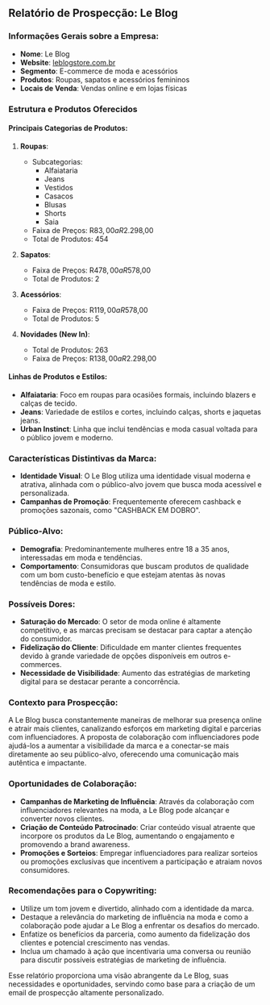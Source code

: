 ## Relatório de Prospecção: Le Blog

### Informações Gerais sobre a Empresa:
- **Nome**: Le Blog
- **Website**: [leblogstore.com.br](https://www.leblogstore.com.br/)
- **Segmento**: E-commerce de moda e acessórios
- **Produtos**: Roupas, sapatos e acessórios femininos
- **Locais de Venda**: Vendas online e em lojas físicas

### Estrutura e Produtos Oferecidos

#### Principais Categorias de Produtos:

1. **Roupas**: 
   - Subcategorias:
     - Alfaiataria
     - Jeans
     - Vestidos
     - Casacos
     - Blusas
     - Shorts
     - Saia
   - Faixa de Preços: R$83,00 a R$2.298,00
   - Total de Produtos: 454

2. **Sapatos**: 
   - Faixa de Preços: R$478,00 a R$578,00
   - Total de Produtos: 2

3. **Acessórios**: 
   - Faixa de Preços: R$119,00 a R$578,00
   - Total de Produtos: 5

4. **Novidades (New In)**: 
   - Total de Produtos: 263
   - Faixa de Preços: R$138,00 a R$2.298,00

#### Linhas de Produtos e Estilos:

- **Alfaiataria**: Foco em roupas para ocasiões formais, incluindo blazers e calças de tecido.
- **Jeans**: Variedade de estilos e cortes, incluindo calças, shorts e jaquetas jeans.
- **Urban Instinct**: Linha que inclui tendências e moda casual voltada para o público jovem e moderno.

### Características Distintivas da Marca:
- **Identidade Visual**: O Le Blog utiliza uma identidade visual moderna e atrativa, alinhada com o público-alvo jovem que busca moda acessível e personalizada.
- **Campanhas de Promoção**: Frequentemente oferecem cashback e promoções sazonais, como "CASHBACK EM DOBRO".

### Público-Alvo:
- **Demografia**: Predominantemente mulheres entre 18 a 35 anos, interessadas em moda e tendências.
- **Comportamento**: Consumidoras que buscam produtos de qualidade com um bom custo-benefício e que estejam atentas às novas tendências de moda e estilo.

### Possíveis Dores:
- **Saturação do Mercado**: O setor de moda online é altamente competitivo, e as marcas precisam se destacar para captar a atenção do consumidor.
- **Fidelização do Cliente**: Dificuldade em manter clientes frequentes devido à grande variedade de opções disponíveis em outros e-commerces.
- **Necessidade de Visibilidade**: Aumento das estratégias de marketing digital para se destacar perante a concorrência.

### Contexto para Prospecção:
A Le Blog busca constantemente maneiras de melhorar sua presença online e atrair mais clientes, canalizando esforços em marketing digital e parcerias com influenciadores. A proposta de colaboração com influenciadores pode ajudá-los a aumentar a visibilidade da marca e a conectar-se mais diretamente ao seu público-alvo, oferecendo uma comunicação mais autêntica e impactante.

### Oportunidades de Colaboração:
- **Campanhas de Marketing de Influência**: Através da colaboração com influenciadores relevantes na moda, a Le Blog pode alcançar e converter novos clientes.
- **Criação de Conteúdo Patrocinado**: Criar conteúdo visual atraente que incorpore os produtos da Le Blog, aumentando o engajamento e promovendo a brand awareness.
- **Promoções e Sorteios**: Empregar influenciadores para realizar sorteios ou promoções exclusivas que incentivem a participação e atraiam novos consumidores.

### Recomendações para o Copywriting:
- Utilize um tom jovem e divertido, alinhado com a identidade da marca.
- Destaque a relevância do marketing de influência na moda e como a colaboração pode ajudar a Le Blog a enfrentar os desafios do mercado.
- Enfatize os benefícios da parceria, como aumento da fidelização dos clientes e potencial crescimento nas vendas.
- Inclua um chamado à ação que incentivaria uma conversa ou reunião para discutir possíveis estratégias de marketing de influência.

Esse relatório proporciona uma visão abrangente da Le Blog, suas necessidades e oportunidades, servindo como base para a criação de um email de prospecção altamente personalizado.